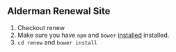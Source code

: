 Alderman Renewal Site
------

  1. Checkout renew
  2. Make sure you have `npm` and `bower` [installed](http://bower.io/) installed.
  3. `cd renew` and `bower install`
